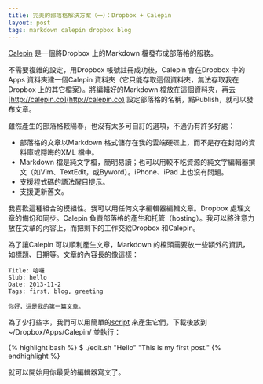 ```yaml
---
title: 完美的部落格解決方案（一）：Dropbox + Calepin
layout: post
tags: markdown calepin dropbox blog
---
```

<!-- what -->
[Calepin](http://calepin.co) 是一個將Dropbox 上的Markdown 檔發布成部落格的服務。

<!-- how -->
不需要複雜的設定，用Dropbox 帳號註冊成功後，Calepin 會在Dropbox 中的Apps 資料夾建一個Calepin 資料夾（它只能存取這個資料夾，無法存取我在Dropbox 上的其它檔案）。將編輯好的Markdown 檔放在這個資料夾，再去[http://calepin.co](http://calepin.co) 設定部落格的名稱，點Publish，就可以發布文章。

<!-- why -->
雖然產生的部落格較陽春，也沒有太多可自訂的選項，不過仍有許多好處：

- 部落格的文章以Markdown 格式儲存在我的雲端硬碟上，而不是存在封閉的資料庫或隱晦的XML 檔中。
- Markdown 檔是純文字檔，簡明易讀；也可以用較不吃資源的純文字編輯器撰文（如Vim、TextEdit，或Byword）。iPhone、iPad 上也沒有問題。
- 支援程式碼的語法醒目提示。
- 支援更新舊文。

<!-- why(detail) -->
我喜歡這種組合的模組性。我可以用任何文字編輯器編輯文章。Dropbox 處理文章的備份和同步。Calepin 負責部落格的產生和托管（hosting）。我可以將注意力放在文章的內容上，而把剩下的工作交給Dropbox 和Calepin。

<!-- how(detail) -->
為了讓Calepin 可以順利產生文章，Markdown 的檔頭需要放一些額外的資訊，如標題、日期等。文章的內容長的像這樣：

    Title: 哈囉
    Slub: hello
    Date: 2013-11-2
    Tags: first, blog, greeting
    
    你好，這是我的第一篇文章。

為了少打些字，我們可以用簡單的[script](https://github.com/kuanyingchou/calepin-tools/blob/master/edit.sh) 來產生它們，下載後放到~/Dropbox/Apps/Calepin/ 並執行：

{% highlight bash %}
$ ./edit.sh "Hello" "This is my first post."
{% endhighlight %}

就可以開始用你最愛的編輯器寫文了。


